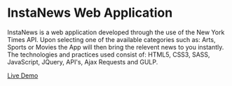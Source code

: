 # InstaNews Web Application

InstaNews is a web application developed through the use of the New York Times API. Upon selecting one of the available categories such as: Arts, Sports or Movies the App will then bring the relevent news to you instantly. The technologies and practices used consist of: HTML5, CSS3, SASS, JavaScript, JQuery, API's, Ajax Requests and GULP.

[Live Demo](https://h-khan-14.github.io/New-York-Times/)